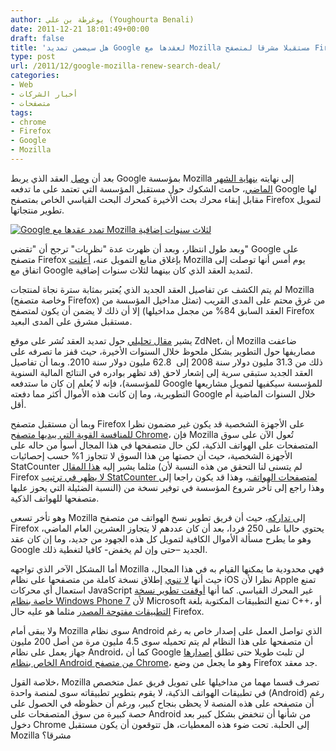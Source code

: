 ```yaml
---
author: يوغرطة بن علي (Youghourta Benali)
date: 2011-12-21 18:01:49+00:00
draft: false
title: 'هل سيضمن تمديد Google لعقدها مع Mozilla مستقبلا مشرقا لمتصفح Firefox؟  '
type: post
url: /2011/12/google-mozilla-renew-search-deal/
categories:
- Web
- أخبار الشركات
- متصفحات
tags:
- chrome
- Firefox
- Google
- Mozilla
---
```


بعد أن [وصل](https://www.it-scoop.com/2011/12/firefox-google-contract/) العقد الذي يربط Google بمؤسسة Mozilla إلى نهايته [بنهاية الشهر الماضي](https://www.it-scoop.com/2011/12/firefox-google-contract/)، حامت الشكوك حول مستقبل المؤسسة التي تعتمد على ما تدفعه Google لها مقابل إبقاء محرك بحث الأخيرة كمحرك البحث القياسي الخاص بمتصفح Firefox لتمويل تطوير منتجاتها.




[![Google تمدد عقدها مع Mozilla لثلاث سنوات إضافية](https://www.it-scoop.com/wp-content/uploads/2011/12/Mozilla-firefox.png)
](https://www.it-scoop.com/wp-content/uploads/2011/12/Mozilla-firefox.png)




وبعد طول انتظار، وبعد أن ظهرت عدة "نظريات" ترجح أن "تقضي" Google على متصفح Firefox بإغلاق منابع التمويل عنه، [أعلنت](http://blog.mozilla.com/blog/2011/12/20/mozilla-and-google-sign-new-agreement-for-default-search-in-firefox/) Mozilla يوم أمس أنها توصلت إلى اتفاق مع Google لتمديد العقد الذي كان بينهما لثلاث سنوات إضافية.




لم يتم الكشف عن تفاصيل العقد الجديد الذي يُعتبر بمثابة سترة نجاة لمنتجات Mozilla (وخاصة متصفح Firefox) من غرق محتم على المدى القريب (تمثل مداخيل المؤسسة من العقد السابق 84% من مجمل مداخيلها) إلا أن ذلك لا يضمن أن يكون لمتصفح Firefox مستقبل مشرق على المدى البعيد.




يشير [مقال تحليلي](http://www.zdnet.com/blog/bott/google-and-mozilla-renew-search-deal-but-on-what-terms/4288) حول تمديد العقد نُشر على موقع ZdNet، أن Mozilla ضاعفت مصاريفها حول التطوير بشكل ملحوظ خلال السنوات الأخيرة، حيث قفز ما تصرفه على ذلك من 31.3 مليون دولار سنة 2008 إلى  62.8 مليون دولار سنة 2010. وبما أن تفاصيل العقد الجديد ستبقى سرية إلى إشعار لاحق (قد تظهر بوادره في النتائج المالية السنوية للمؤسسة)، فإنه لا يُعلم إن كان ما ستدفعه Google للمؤسسة سيكفيها لتمويل مشاريعها التطويرية، وما إن كانت هذه الأموال أكثر مما دفعته Google خلال السنوات الماضية أم أقل.




وبما أن مستقبل متصفح Firefox على الأجهزة الشخصية قد يكون غير مضمون نظرا [للمنافسة القوية التي يبديها متصفح Chrome](https://www.it-scoop.com/2011/11/chrome-matches-firefox-market-share/)، فإن Mozilla تُعول الآن على سوق المتصفحات على الهواتف الذكية، لكن حال متصفحها في هذا المجال أسوأ من حاله على الأجهزة الشخصية، حيث أن حصتها من هذا السوق لا تتجاوز 1% حسب إحصائيات StatCounter مثلما يشير إليه [هذا المقال](http://www.businessweek.com/magazine/mozillas-catchup-strategy-for-mobile-12012011.html) (لم يتسنى لنا التحقق من هذه النسبة لأن Firefox [لا يظهر في ترتيب StatCounter لمتصفحات الهواتف](http://gs.statcounter.com/#mobile_browser-ww-monthly-201011-201111)، وهذا قد يكون راجعا إلى النسبة الضئيلة التي يحوز عليها) وهذا راجع إلى تأخر شروع المؤسسة في توفير نسخة من متصفحها للهواتف الذكية.




وهو تأخر تسعى Mozilla إلى[ تداركه](http://www.businessweek.com/magazine/mozillas-catchup-strategy-for-mobile-12012011.html)، حيث أن فريق تطوير نسخ الهواتف من متصفح Firefox يحتوي حاليا على 250 فردا، بعد أن كان عددهم لا يتجاوز العشرين العام الماضي، وهو ما يطرح مسألة الأموال الكافية لتمويل كل هذه الجهود من جديد، وما إن كان عقد Google الجديد –حتى وإن لم يخفض- كافيا لتغطية ذلك.




أما المشكل الآخر الذي تواجهه Mozilla فهي محدودية ما يمكنها القيام به في هذا المجال، حيث أنها [لا تنوي](https://wiki.mozilla.org/Mobile/Platforms#Other_Platforms) إطلاق نسخة كاملة من متصفحها على نظام iOS نظرا لأن Apple تمنع استعمال أي محركات JavaScript غير المحرك القياسي. كما أنها [أوقفت تطوير نسخة خاصة بنظام Windows Phone 7](https://wiki.mozilla.org/Mobile/Platforms#Other_Platforms) لأن Microsoft تمنع التطبيقات المكتوبة بلغة C++، أو [التطبيقات مفتوحة المصدر](http://arstechnica.com/microsoft/news/2011/02/windows-phone-marketplace-bans-the-gpl-and-the-app-store-should-too.ars) مثلما هو عليه حال Firefox.




ولا يبقى أمام Mozilla سوى نظام Android الذي تواصل العمل على إصدار خاص به رغم أن متصفحها على هذا النظام لم يتم تحميله سوى 4.5 مليون مرة من أصل 200 مليون جهاز يعمل على نظام Android، كما أن Google لن تلبث طويلا حتى تطلق [إصدارها الخاص بنظام Android من متصفح Chrome](http://androidandme.com/2011/10/news/google-chrome-is-finally-coming-to-an-android-device-near-you/)، وهو ما يجعل من وضع Firefox جد معقد.




خلاصة القول، Mozilla تصرف قسما مهما من مداخيلها على تمويل فريق عمل متخصص في تطبيقات الهواتف الذكية، لا يقوم بتطوير تطبيقاته سوى لمنصة واحدة (Android) رغم أن متصفحه على هذه المنصة لا يحظى بنجاح كبير، ورغم أن حظوظه في الحصول على حصة كبيرة من سوق المتصفحات على Android من شأنها أن تنخفض بشكل كبير بعد دخول Chrome إلى الحلبة. تحت ضوء هذه المعطيات، هل تتوقعون أن يكون مستقبل Mozilla مشرقا؟
